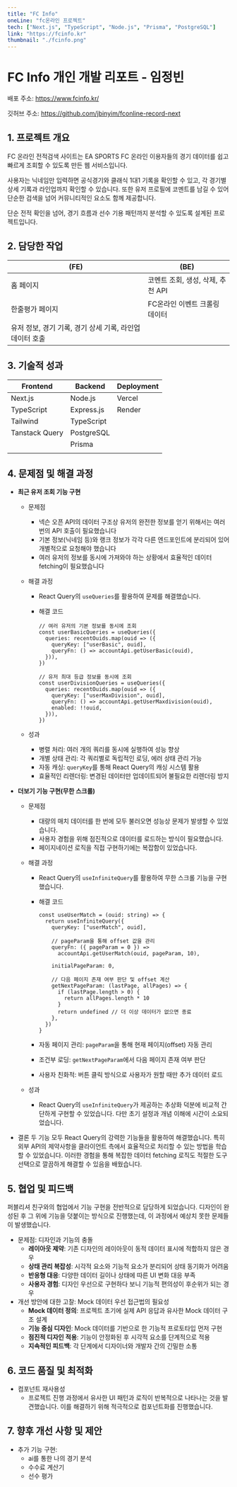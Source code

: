 ```yaml
---
title: "FC Info"
oneLine: "fc온라인 프로젝트"
tech: ["Next.js", "TypeScript", "Node.js", "Prisma", "PostgreSQL"]
link: "https://fcinfo.kr"
thumbnail: "./fcinfo.png"
---
```


# FC Info 개인 개발 리포트 - 임정빈

배포 주소: https://www.fcinfo.kr/

깃허브 주소: https://github.com/jbinyim/fconline-record-next

## 1. 프로젝트 개요

FC 온라인 전적검색 사이트는 EA SPORTS FC 온라인 이용자들의 경기 데이터를 쉽고 빠르게 조회할 수 있도록 만든 웹 서비스입니다.

사용자는 닉네임만 입력하면 공식경기와 클래식 1대1 기록을 확인할 수 있고, 각 경기별 상세 기록과 라인업까지 확인할 수 있습니다. 또한 유저 프로필에 코멘트를 남길 수 있어 단순한 검색을 넘어 커뮤니티적인 요소도 함께 제공합니다.

단순 전적 확인을 넘어, 경기 흐름과 선수 기용 패턴까지 분석할 수 있도록 설계된 프로젝트입니다.

## 2. 담당한 작업

| **(FE)**                                                 | **(BE)**                          |
| -------------------------------------------------------- | --------------------------------- |
| 홈 페이지                                                | 코멘트 조회, 생성, 삭제, 추천 API |
| 한줄평가 페이지                                          | FC온라인 이벤트 크롤링 데이터     |
| 유저 정보, 경기 기록, 경기 상세 기록, 라인업 데이터 호출 |                                   |

## 3. 기술적 성과

| Frontend       | Backend    | Deployment |
| -------------- | ---------- | ---------- |
| Next.js        | Node.js    | Vercel     |
| TypeScript     | Express.js | Render     |
| Tailwind       | TypeScript |            |
| Tanstack Query | PostgreSQL |            |
|                | Prisma     |            |
|                |            |            |

## 4. 문제점 및 해결 과정

- **최근 유저 조회 기능 구현**

  - 문제점
    - 넥슨 오픈 API의 데이터 구조상 유저의 완전한 정보를 얻기 위해서는 여러 번의 API 호출이 필요했습니다
    - 기본 정보(닉네임 등)와 랭크 정보가 각각 다른 엔드포인트에 분리되어 있어 개별적으로 요청해야 했습니다
    - 여러 유저의 정보를 동시에 가져와야 하는 상황에서 효율적인 데이터 fetching이 필요했습니다
  - 해결 과정

    - React Query의 `useQueries`를 활용하여 문제를 해결했습니다.
    - 해결 코드

      ```tsx
      // 여러 유저의 기본 정보를 동시에 조회
      const userBasicQueries = useQueries({
        queries: recentOuids.map(ouid => ({
          queryKey: ["userBasic", ouid],
          queryFn: () => accountApi.getUserBasic(ouid),
        })),
      })

      // 유저 최대 등급 정보를 동시에 조회
      const userDivisionQueries = useQueries({
        queries: recentOuids.map(ouid => ({
          queryKey: ["userMaxDivision", ouid],
          queryFn: () => accountApi.getUserMaxdivision(ouid),
          enabled: !!ouid,
        })),
      })
      ```

  - 성과
    - 병렬 처리: 여러 개의 쿼리를 동시에 실행하여 성능 향상
    - 개별 상태 관리: 각 쿼리별로 독립적인 로딩, 에러 상태 관리 가능
    - 자동 캐싱: `queryKey`를 통해 React Query의 캐싱 시스템 활용
    - 효율적인 리렌더링: 변경된 데이터만 업데이트되어 불필요한 리렌더링 방지

- **더보기 기능 구현(무한 스크롤)**

  - 문제점
    - 대량의 매치 데이터를 한 번에 모두 불러오면 성능상 문제가 발생할 수 있었습니다.
    - 사용자 경험을 위해 점진적으로 데이터를 로드하는 방식이 필요했습니다.
    - 페이지네이션 로직을 직접 구현하기에는 복잡함이 있었습니다.
  - 해결 과정

    - React Query의 `useInfiniteQuery`를 활용하여 무한 스크롤 기능을 구현했습니다.
    - 해결 코드

      ```tsx
      const useUserMatch = (ouid: string) => {
        return useInfiniteQuery({
          queryKey: ["userMatch", ouid],

          // pageParam을 통해 offset 값을 관리
          queryFn: ({ pageParam = 0 }) =>
            accountApi.getUserMatch(ouid, pageParam, 10),

          initialPageParam: 0,

          // 다음 페이지 존재 여부 판단 및 offset 계산
          getNextPageParam: (lastPage, allPages) => {
            if (lastPage.length > 0) {
              return allPages.length * 10
            }
            return undefined // 더 이상 데이터가 없으면 종료
          },
        })
      }
      ```

    - 자동 페이지 관리: `pageParam`을 통해 현재 페이지(offset) 자동 관리
    - 조건부 로딩: `getNextPageParam`에서 다음 페이지 존재 여부 판단
    - 사용자 친화적: 버튼 클릭 방식으로 사용자가 원할 때만 추가 데이터 로드

  - 성과
    - React Query의 `useInfiniteQuery`가 제공하는 추상화 덕분에 비교적 간단하게 구현할 수 있었습니다. 다만 초기 설정과 개념 이해에 시간이 소요되었습니다.

- 결론
  두 기능 모두 React Query의 강력한 기능들을 활용하여 해결했습니다. 특히 외부 API의 제약사항을 클라이언트 측에서 효율적으로 처리할 수 있는 방법을 학습할 수 있었습니다. 이러한 경험을 통해 복잡한 데이터 fetching 로직도 적절한 도구 선택으로 깔끔하게 해결할 수 있음을 배웠습니다.

## 5. 협업 및 피드백

퍼블리셔 친구와의 협업에서 기능 구현을 전반적으로 담당하게 되었습니다. 디자인이 완성된 후 그 위에 기능을 덧붙이는 방식으로 진행했는데, 이 과정에서 예상치 못한 문제들이 발생했습니다.

- 문제점: 디자인과 기능의 충돌
  - **레이아웃 제약**: 기존 디자인의 레이아웃이 동적 데이터 표시에 적합하지 않은 경우
  - **상태 관리 복잡성**: 시각적 요소와 기능적 요소가 분리되어 상태 동기화가 어려움
  - **반응형 대응**: 다양한 데이터 길이나 상태에 따른 UI 변화 대응 부족
  - **사용자 경험**: 디자인 우선으로 구현하다 보니 기능적 편의성이 후순위가 되는 경우
- 개선 방안에 대한 고찰: Mock 데이터 우선 접근법의 필요성
  - **Mock 데이터 정의**: 프로젝트 초기에 실제 API 응답과 유사한 Mock 데이터 구조 설계
  - **기능 중심 디자인**: Mock 데이터를 기반으로 한 기능적 프로토타입 먼저 구현
  - **점진적 디자인 적용**: 기능이 안정화된 후 시각적 요소를 단계적으로 적용
  - **지속적인 피드백**: 각 단계에서 디자이너와 개발자 간의 긴밀한 소통

## 6. 코드 품질 및 최적화

- 컴포넌트 재사용성
  - 프로젝트 진행 과정에서 유사한 UI 패턴과 로직이 반복적으로 나타나는 것을 발견했습니다. 이를 해결하기 위해 적극적으로 컴포넌트화를 진행했습니다.

## 7. 향후 개선 사항 및 제안

- 추가 기능 구현:
  - ai를 통한 나의 경기 분석
  - 수수료 계산기
  - 선수 평가
